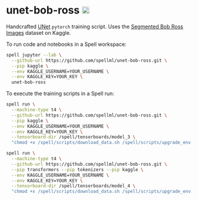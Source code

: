 # unet-bob-ross <a href="https://web.spell.ml/workspace_create?workspaceName=unet-bob-ross&githubUrl=https%3A%2F%2Fgithub.com%2Fspellml%2Funet-bob-ross&pip=kaggle&envVars=KAGGLE_USERNAME%3DYOUR_USERNAME,KAGGLE_KEY=YOUR_KEY"><img src=https://spell.ml/badge.svg height=20px/></a>

Handcrafted [UNet](https://arxiv.org/abs/1505.04597) `pytorch` training script. Uses the [Segmented Bob Ross Images](https://www.kaggle.com/residentmario/segmented-bob-ross-images) dataset on Kaggle.

To run code and notebooks in a Spell workspace:

```bash
spell jupyter --lab \
  --github-url https://github.com/spellml/unet-bob-ross.git \
  --pip kaggle \
  --env KAGGLE_USERNAME=YOUR_USERNAME \
  --env KAGGLE_KEY=YOUR_KEY \
  unet-bob-ross
```

To execute the training scripts in a Spell run:

```bash
spell run \
  --machine-type t4 \
  --github-url https://github.com/spellml/unet-bob-ross.git \
  --pip kaggle \
  --env KAGGLE_USERNAME=YOUR_USERNAME \
  --env KAGGLE_KEY=YOUR_KEY \
  --tensorboard-dir /spell/tensorboards/model_3 \
  "chmod +x /spell/scripts/download_data.sh /spell/scripts/upgrade_env.sh; /spell/scripts/download_data.sh; /spell/scripts/upgrade_env.sh; python /spell/models/model_3.py"
```

```bash
spell run \
  --machine-type t4 \
  --github-url https://github.com/spellml/unet-bob-ross.git \
  --pip transformers --pip tokenizers --pip kaggle \
  --env KAGGLE_USERNAME=YOUR_USERNAME \
  --env KAGGLE_KEY=YOUR_KEY \
  --tensorboard-dir /spell/tensorboards/model_4 \
  "chmod +x /spell/scripts/download_data.sh /spell/scripts/upgrade_env.sh; /spell/scripts/download_data.sh; /spell/scripts/upgrade_env.sh; python /spell/models/model_4.py"
```

